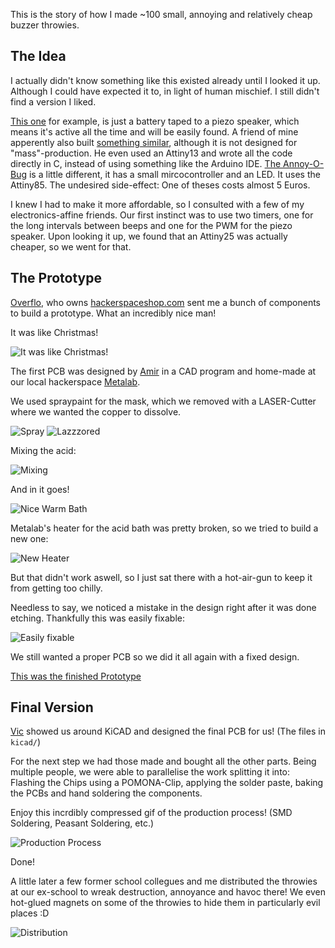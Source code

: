 
This is the story of how I made ~100 small, annoying and relatively cheap buzzer throwies. 

## The Idea

I actually didn't know something like this existed already until I looked it up. Although I could have expected it to, in light of human mischief.
I still didn't find a version I liked.

[This one](http://www.instructables.com/id/Buzzer-Throwie/) for example, is just a battery taped to a piezo speaker, which means it's active all the time and will be easily found.
A friend of mine apperently also built [something similar](https://chaosfield.at/projects/annoyotron.html), although it is not designed for "mass"-production. He even used an Attiny13 and wrote all the code directly in C, instead of using something like the Arduino IDE.
[The Annoy-O-Bug](https://www.hackster.io/AlexWulff/the-annoy-o-bug-a-chirping-light-up-throwie-37e58a) is a little different, it has a small mircocontroller and an LED. It uses the Attiny85. The undesired side-effect: One of theses costs almost 5 Euros.

I knew I had to make it more affordable, so I consulted with a few of my electronics-affine friends.
Our first instinct was to use two timers, one for the long intervals between beeps and one for the PWM for the piezo speaker.
Upon looking it up, we found that an Attiny25 was actually cheaper, so we went for that.

## The Prototype

[Overflo](https://github.com/overflo23), who owns [hackerspaceshop.com](https://hackerspaceshop.com) sent me a bunch of components to build a prototype. What an incredibly nice man!

It was like Christmas!

![It was like Christmas!](https://raw.githubusercontent.com/MeksPwnschlager/onehundredannoyingassholes/master/img/overflos_care_package.jpg)


The first PCB was designed by [Amir](https://github.com/kallaballa) in a CAD program and home-made at our local hackerspace [Metalab](http://metalab.at).

We used spraypaint for the mask, which we removed with a LASER-Cutter where we wanted the copper to dissolve.

![Spray](https://raw.githubusercontent.com/MeksPwnschlager/onehundredannoyingassholes/master/img/etching_spray.jpg)
![Lazzzored](https://raw.githubusercontent.com/MeksPwnschlager/onehundredannoyingassholes/master/img/etching_lazzzored.jpg)


Mixing the acid:

![Mixing](https://raw.githubusercontent.com/MeksPwnschlager/onehundredannoyingassholes/master/img/etching_mixing_acid.jpg)


And in it goes!

![Nice Warm Bath](https://raw.githubusercontent.com/MeksPwnschlager/onehundredannoyingassholes/master/img/etching_acid_bath.jpg)


Metalab's heater for the acid bath was pretty broken, so we tried to build a new one:

![New Heater](https://raw.githubusercontent.com/MeksPwnschlager/onehundredannoyingassholes/master/img/etching_new_heater.jpg)


But that didn't work aswell, so I just sat there with a hot-air-gun to keep it from getting too chilly.

Needless to say, we noticed a mistake in the design right after it was done etching.
Thankfully this was easily fixable:

![Easily fixable](https://raw.githubusercontent.com/MeksPwnschlager/onehundredannoyingassholes/master/img/etching_fixed_prototype.jpg)

We still wanted a proper PCB so we did it all again with a fixed design.

[This was the finished Prototype](https://www.youtube.com/watch?v=84bH-g-eUzU)


## Final Version 

[Vic](https://metalab.at/wiki/Benutzer:Vic) showed us around KiCAD and designed the final PCB for us! (The files in `kicad/`)


For the next step we had those made and bought all the other parts. Being multiple people, we were able to parallelise the work splitting it into: Flashing the Chips using a POMONA-Clip, applying the solder paste, baking the PCBs and hand soldering the components.


Enjoy this incrdibly compressed gif of the production process! (SMD Soldering, Peasant Soldering, etc.)

![Production Process](https://raw.githubusercontent.com/MeksPwnschlager/onehundredannoyingassholes/master/img/make.gif)

Done!

A little later a few former school collegues and me distributed the throwies at our ex-school to wreak destruction, annoyance and havoc there! We even hot-glued magnets on some of the throwies to hide them in particularly evil places :D

![Distribution](https://raw.githubusercontent.com/MeksPwnschlager/onehundredannoyingassholes/master/img/dist.gif)
